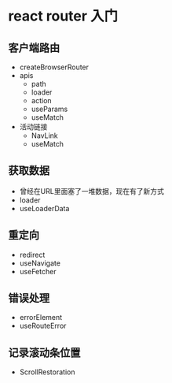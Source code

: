 # react router 入门

## 客户端路由
-   createBrowserRouter
-   apis
    -   path
    -   loader
    -   action
    -   useParams
    -   useMatch
- 活动链接
  - NavLink
  - useMatch

## 获取数据
-   曾经在URL里面塞了一堆数据，现在有了新方式
-   loader
-   useLoaderData
## 重定向
-   redirect
-   useNavigate
-   useFetcher

## 错误处理
-   errorElement
-   useRouteError

## 记录滚动条位置
-   ScrollRestoration


